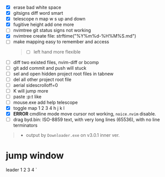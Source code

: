 - [x] erase bad white space
- [x] gitsigns diff word smart
- [x] telescope n map w s up and down
- [x] fugitive height add one more
- [ ] nvimtree git status signs not working
- [x] nvimtree create file: strftime("%Y%m%d-%H%M%S.md")
- [ ] make mapping easy to remember and access
  > - [ ] left hand more flexible
- [ ] diff two existed files, nvim-diff or bcomp
- [ ] git add commit and push will stuck
- [ ] sel and open hidden project root files in tabnew
- [ ] del all other project root file
- [ ] aerial sidescrolloff=0
- [ ] K will jump more
- [ ] paste :p:t like <cword>
- [ ] mouse.exe add <UP> <DOWN> <C-U> <C-D> help telescope
- [x] toggle map 1 2 3 4 h j k l
- [x] **ERROR** cmdline mode move cursor not working, `noice.nvim` disable.
- [ ] drag byd.bin: ISO-8859 text, with very long lines (65536), with no line terminators
> - output by `Downloader.exe` on v3.0.1 inner ver.

# jump window

leader 1 2 3 4 `

